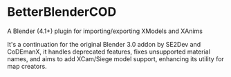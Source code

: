 # BetterBlenderCOD
A Blender (4.1+) plugin for importing/exporting XModels and XAnims

It's a continuation for the original Blender 3.0 addon by SE2Dev and CoDEmanX, it handles deprecated features, fixes unsupported material names, and aims to add XCam/Siege model support, enhancing its utility for map creators.
